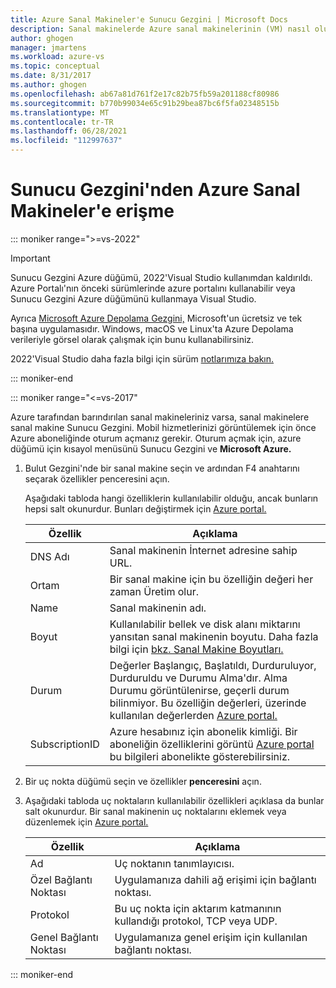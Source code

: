 ```yaml
---
title: Azure Sanal Makineler'e Sunucu Gezgini | Microsoft Docs
description: Sanal makinelerde Azure sanal makinelerinin (VM) nasıl oluşturularak yönetildiklerinin nasıl görüntü Sunucu Gezgini genel Visual Studio.
author: ghogen
manager: jmartens
ms.workload: azure-vs
ms.topic: conceptual
ms.date: 8/31/2017
ms.author: ghogen
ms.openlocfilehash: ab67a81d761f2e17c82b75fb59a201188cf80986
ms.sourcegitcommit: b770b99034e65c91b29bea87bc6f5fa02348515b
ms.translationtype: MT
ms.contentlocale: tr-TR
ms.lasthandoff: 06/28/2021
ms.locfileid: "112997637"
---
```

# <a name="accessing-azure-virtual-machines-from-server-explorer"></a>Sunucu Gezgini'nden Azure Sanal Makineler'e erişme

::: moniker range=">=vs-2022"
> [!Important]
> Sunucu Gezgini Azure düğümü, 2022'Visual Studio kullanımdan kaldırıldı. Azure Portalı'nın önceki sürümlerinde azure portalını kullanabilir veya Sunucu Gezgini Azure düğümünü kullanmaya Visual Studio.
>
> Ayrıca [Microsoft Azure Depolama Gezgini,](/azure/vs-azure-tools-storage-manage-with-storage-explorer) Microsoft'un ücretsiz ve tek başına uygulamasıdır. Windows, macOS ve Linux'ta Azure Depolama verileriyle görsel olarak çalışmak için bunu kullanabilirsiniz.
>
> 2022'Visual Studio daha fazla bilgi için sürüm [notlarımıza bakın.](/visualstudio/releases/2022/release-notes-preview/)

::: moniker-end

::: moniker range="<=vs-2017"

Azure tarafından barındırılan sanal makineleriniz varsa, sanal makinelere sanal makine Sunucu Gezgini. Mobil hizmetlerinizi görüntülemek için önce Azure aboneliğinde oturum açmanız gerekir. Oturum açmak için, azure düğümü için kısayol menüsünü Sunucu Gezgini ve **Microsoft Azure.**

1. Bulut Gezgini'nde bir sanal makine seçin ve ardından F4 anahtarını seçarak özellikler penceresini açın.

    Aşağıdaki tabloda hangi özelliklerin kullanılabilir olduğu, ancak bunların hepsi salt okunurdur. Bunları değiştirmek için [Azure portal.](https://portal.azure.com)

   | Özellik | Açıklama |
   | --- | --- |
   | DNS Adı |Sanal makinenin İnternet adresine sahip URL. |
   | Ortam |Bir sanal makine için bu özelliğin değeri her zaman Üretim olur. |
   | Name |Sanal makinenin adı. |
   | Boyut |Kullanılabilir bellek ve disk alanı miktarını yansıtan sanal makinenin boyutu. Daha fazla bilgi için [bkz. Sanal Makine Boyutları.](/azure/cloud-services/cloud-services-sizes-specs) |
   | Durum |Değerler Başlangıç, Başlatıldı, Durduruluyor, Durduruldu ve Durumu Alma'dır. Alma Durumu görüntülenirse, geçerli durum bilinmiyor. Bu özelliğin değerleri, üzerinde kullanılan değerlerden [Azure portal.](https://portal.azure.com) |
   | SubscriptionID |Azure hesabınız için abonelik kimliği. Bir aboneliğin özelliklerini görüntü [Azure portal](https://portal.azure.com) bu bilgileri abonelikte gösterebilirsiniz. |
2. Bir uç nokta düğümü seçin ve özellikler **penceresini** açın.
3. Aşağıdaki tabloda uç noktaların kullanılabilir özellikleri açıklasa da bunlar salt okunurdur. Bir sanal makinenin uç noktalarını eklemek veya düzenlemek için [Azure portal.](https://portal.azure.com)

   | Özellik | Açıklama |
   | --- | --- |
   | Ad |Uç noktanın tanımlayıcısı. |
   | Özel Bağlantı Noktası |Uygulamanıza dahili ağ erişimi için bağlantı noktası. |
   | Protokol |Bu uç nokta için aktarım katmanının kullandığı protokol, TCP veya UDP. |
   | Genel Bağlantı Noktası |Uygulamanıza genel erişim için kullanılan bağlantı noktası. |

::: moniker-end